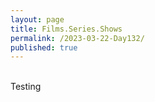 ```yaml
---
layout: page
title: Films.Series.Shows
permalink: /2023-03-22-Day132/
published: true
---
```

<br>
Testing
